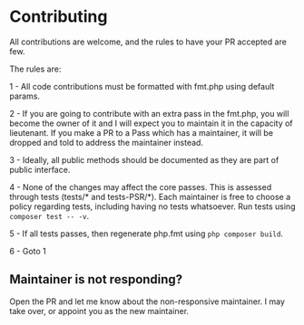 # Contributing

All contributions are welcome, and the rules to have your PR accepted are few.

The rules are:

1 - All code contributions must be formatted with fmt.php using default params.

2 - If you are going to contribute with an extra pass in the fmt.php, you will become the owner of it and I will expect you to maintain it in the capacity of lieutenant. If you make a PR to a Pass which has a maintainer, it will be dropped and told to address the maintainer instead.

3 - Ideally, all public methods should be documented as they are part of public interface.

4 - None of the changes may affect the core passes. This is assessed through tests (tests/* and tests-PSR/*). Each maintainer is free to choose a policy regarding tests, including having no tests whatsoever. Run tests using `composer test -- -v`.

5 - If all tests passes, then regenerate php.fmt using `php composer build`.

6 - Goto 1

## Maintainer is not responding?

Open the PR and let me know about the non-responsive maintainer. I may take over, or appoint you as the new maintainer.
